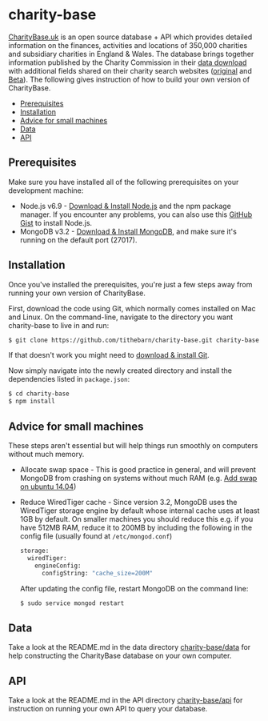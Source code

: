 # charity-base
[CharityBase.uk](http://charitybase.uk/) is an open source database + API which provides detailed information on the finances, activities and locations of 350,000 charities and subsidiary charities in England & Wales. The database brings together information published by the Charity Commission in their <a href="http://data.charitycommission.gov.uk/" target="_blank">data download</a> with additional fields shared on their charity search websites (<a href="http://apps.charitycommission.gov.uk/showcharity/registerofcharities/RegisterHomePage.aspx" target="_blank">original</a> and <a href="http://beta.charitycommission.gov.uk/" target="_blank">Beta</a>). The following gives instruction of how to build your own version of CharityBase.

- [Prerequisites](#prerequisites)
- [Installation](#installation)
- [Advice for small machines](#advice-for-small-machines)
- [Data](#data)
- [API](#api)

## Prerequisites
Make sure you have installed all of the following prerequisites on your development machine:

* Node.js v6.9 - [Download & Install Node.js](https://nodejs.org/en/download/) and the npm package manager. If you encounter any problems, you can also use this [GitHub Gist](https://gist.github.com/isaacs/579814) to install Node.js.
* MongoDB v3.2 - [Download & Install MongoDB](http://www.mongodb.org/downloads), and make sure it's running on the default port (27017).

## Installation

Once you've installed the prerequisites, you're just a few steps away from running your own version of CharityBase.

First, download the code using Git, which normally comes installed on Mac and Linux.  On the command-line, navigate to the directory you want charity-base to live in and run:
```bash
$ git clone https://github.com/tithebarn/charity-base.git charity-base
```
If that doesn't work you might need to [download & install Git](https://git-scm.com/downloads).

Now simply navigate into the newly created directory and install the dependencies listed in `package.json`:
```bash
$ cd charity-base
$ npm install
```

## Advice for small machines
These steps aren't essential but will help things run smoothly on computers without much memory.

* Allocate swap space - This is good practice in general, and will prevent MongoDB from crashing on systems without much RAM (e.g. [Add swap on ubuntu 14.04](https://www.digitalocean.com/community/tutorials/how-to-add-swap-on-ubuntu-14-04))

* Reduce WiredTiger cache - Since version 3.2, MongoDB uses the WiredTiger storage engine by default whose internal cache uses at least 1GB by default.  On smaller machines you should reduce this e.g. if you have 512MB RAM, reduce it to 200MB by including the following in the config file (usually found at `/etc/mongod.conf`)
    ```bash
    storage:
      wiredTiger:
        engineConfig:
          configString: "cache_size=200M"
    ```
    After updating the config file, restart MongoDB on the command line:
    ```bash
    $ sudo service mongod restart
    ```

## Data
Take a look at the README.md in the data directory [charity-base/data](https://github.com/tithebarn/charity-base/tree/master/data) for help constructing the CharityBase database on your own computer.

## API
Take a look at the README.md in the API directory [charity-base/api](https://github.com/tithebarn/charity-base/tree/master/api) for instruction on running your own API to query your database.

